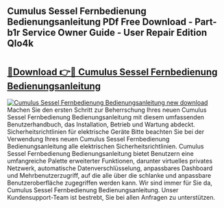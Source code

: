 ## Cumulus Sessel Fernbedienung Bedienungsanleitung PDf Free Download - Part-b1r Service Owner Guide - User Repair Edition QIo4k

# <h2><a href="http://df1ml4m.blite.top/?on=Cumulus+Sessel+Fernbedienung+Bedienungsanleitung">🔗Download 👉🔴 Cumulus Sessel Fernbedienung Bedienungsanleitung</a></h2>

[![Cumulus Sessel Fernbedienung Bedienungsanleitung new download](https://i.imgur.com/lujVjoI.png)](http://df1ml4m.blite.top/?on=Cumulus+Sessel+Fernbedienung+Bedienungsanleitung)
Machen Sie den ersten Schritt zur Beherrschung Ihres neuen Cumulus Sessel Fernbedienung Bedienungsanleitung mit diesem umfassenden Benutzerhandbuch, das Installation, Betrieb und Wartung abdeckt. Sicherheitsrichtlinien für elektrische Geräte Bitte beachten Sie bei der Verwendung Ihres neuen Cumulus Sessel Fernbedienung Bedienungsanleitung alle elektrischen Sicherheitsrichtlinien. Cumulus Sessel Fernbedienung Bedienungsanleitung bietet Benutzern eine umfangreiche Palette erweiterter Funktionen, darunter virtuelles privates Netzwerk, automatische Datenverschlüsselung, anpassbares Dashboard und Mehrbenutzerzugriff, auf die alle über die schlanke und anpassbare Benutzeroberfläche zugegriffen werden kann. Wir sind immer für Sie da, Cumulus Sessel Fernbedienung Bedienungsanleitung. Unser Kundensupport-Team ist bestrebt, Sie bei allen Anfragen zu unterstützen.
